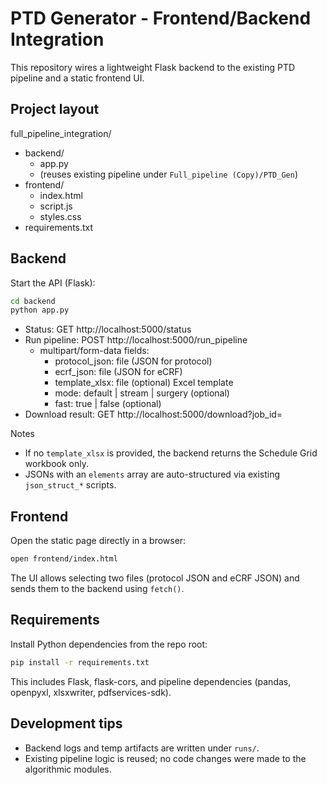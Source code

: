 # PTD Generator - Frontend/Backend Integration

This repository wires a lightweight Flask backend to the existing PTD pipeline and a static frontend UI.

## Project layout

full_pipeline_integration/
- backend/
  - app.py
  - (reuses existing pipeline under `Full_pipeline (Copy)/PTD_Gen`)
- frontend/
  - index.html
  - script.js
  - styles.css
- requirements.txt

## Backend

Start the API (Flask):

```bash
cd backend
python app.py
```

- Status: GET http://localhost:5000/status
- Run pipeline: POST http://localhost:5000/run_pipeline
  - multipart/form-data fields:
    - protocol_json: file (JSON for protocol)
    - ecrf_json: file (JSON for eCRF)
    - template_xlsx: file (optional) Excel template
    - mode: default | stream | surgery (optional)
    - fast: true | false (optional)
- Download result: GET http://localhost:5000/download?job_id=<id>

Notes
- If no `template_xlsx` is provided, the backend returns the Schedule Grid workbook only.
- JSONs with an `elements` array are auto-structured via existing `json_struct_*` scripts.

## Frontend

Open the static page directly in a browser:

```bash
open frontend/index.html
```

The UI allows selecting two files (protocol JSON and eCRF JSON) and sends them to the backend using `fetch()`.

## Requirements

Install Python dependencies from the repo root:

```bash
pip install -r requirements.txt
```

This includes Flask, flask-cors, and pipeline dependencies (pandas, openpyxl, xlsxwriter, pdfservices-sdk).

## Development tips

- Backend logs and temp artifacts are written under `runs/`.
- Existing pipeline logic is reused; no code changes were made to the algorithmic modules.
